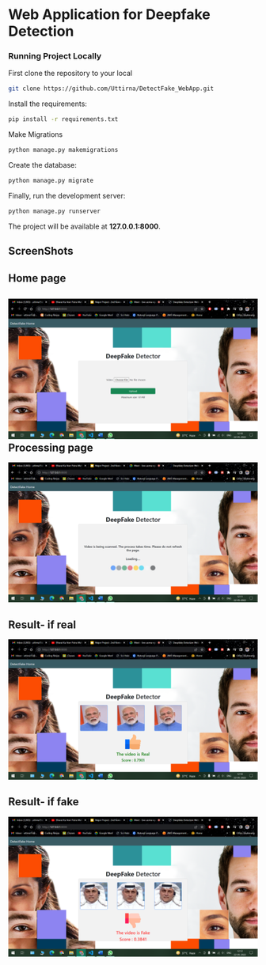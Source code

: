 # Web Application for Deepfake Detection

### Running Project Locally 
First clone the repository to your local
```bash
git clone https://github.com/Uttirna/DetectFake_WebApp.git
```
Install the requirements:

```bash
pip install -r requirements.txt
```

Make Migrations

```bash
python manage.py makemigrations
```

Create the database:

```bash
python manage.py migrate
```
Finally, run the development server:

```bash
python manage.py runserver
```
The project will be available at **127.0.0.1:8000**.

## ScreenShots 
Home page
---
![](Screenshots/intermediate.png)
Processing page
---
![](Screenshots/homepage.png)

Result- if real 
---
![](Screenshots/Result_Real.png)

Result- if fake
---
![](Screenshots/Result_Fake.png)

